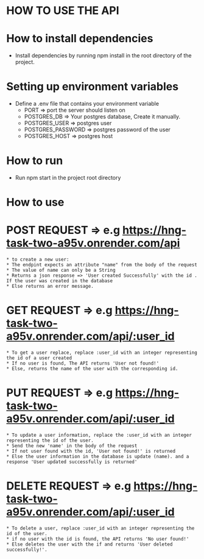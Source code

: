 # HOW TO USE THE API

# How to install dependencies
* Install dependencies by running npm install in the root directory of the project.

# Setting up environment variables
* Define a .env file that contains your environment variable
    * PORT => port the server should listen on
    * POSTGRES_DB => Your postgres database, Create it manually.
    * POSTGRES_USER => postgres user
    * POSTGRES_PASSWORD => postgres password of the user
    * POSTGRES_HOST => postgres host

# How to run
* Run npm start in the project root directory

# How to use
# POST REQUEST => e.g https://hng-task-two-a95v.onrender.com/api
    * to create a new user:
    * The endpint expects an attribute "name" from the body of the request
    * The value of name can only be a String
    * Returns a json response => 'User created Successfully' with the id . If the user was created in the database
    * Else returns an error message.

# GET REQUEST => e.g https://hng-task-two-a95v.onrender.com/api/:user_id
    * To get a user replace, replace :user_id with an integer representing the id of a user created
    * If no user is found, The API returns 'User not found!'
    * Else, returns the name of the user with the corresponding id.

# PUT REQUEST => e.g https://hng-task-two-a95v.onrender.com/api/:user_id
    * To update a user information, replace the :user_id with an integer representing the id of the user.
    * Send the new 'name' in the body of the request
    * If not user found with the id, 'User not found!' is returned
    * Else the user information in the database is update (name). and a response 'User updated successfully is returned'

# DELETE REQUEST => e.g https://hng-task-two-a95v.onrender.com/api/:user_id
    * To delete a user, replace :user_id with an integer representing the id of the user.
    * if no user with the id is found, the API returns 'No user found!'
    * Else deletes the user with the if and returns 'User deleted successfully!'.
